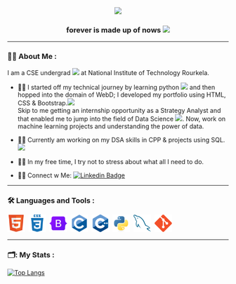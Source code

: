 <div id="header" align="center">
  <img src="https://media.giphy.com/media/DBW3BniaWrFo4/giphy.gif" width="250"/>
  
  
  <h3>
  forever is made up of nows
  <img src="https://media.giphy.com/media/v1.Y2lkPTc5MGI3NjExMTFhNzFmZjM2YWUyMTZhODI2MTMyNzZmNzk3NTQ5YzEyMmMzNjk2NiZlcD12MV9pbnRlcm5hbF9naWZzX2dpZklkJmN0PWc/hp3dmEypS0FaoyzWLR/giphy.gif" width="25"/>
</h3>
</div>

---

### :man_technologist: About Me :
I am a CSE undergrad <img src="https://media1.tenor.com/images/c43ff8f864d7c6568f762a66fe8cfb5c/tenor.gif?itemid=15705968" width="80"> at National Institute of Technology Rourkela.

- :man_mechanic: I started off my technical journey by learning python <img src="https://th.bing.com/th/id/OIP.SOGvwfvcj6ntOoq167BLkQHaEl?pid=ImgDet&rs=1" width="80"> 
and then hopped into the domain of WebD; I developed my portfolio using HTML, CSS & Bootstrap.<img src="https://cdn-images-1.medium.com/max/800/1*qdFdhbR00beEaIKDI_WDCw.gif" width="80">  
Skip to me getting an internship opportunity as a Strategy Analyst and that enabled me to jump into the field of Data Science <img src="https://barkpost.com/wp-content/uploads/2015/07/dogsweatercomputergiphy.gif" width="80">.
Now, work on machine learning projects and understanding the power of data.

- :man_scientist: Currently am working on my DSA skills in CPP & projects using SQL.<img src="https://hugelolcdn.com/i/28226.gif" width="80">

- :man_astronaut: In my free time, I try not to stress about what all I need to do.

- :male_detective: Connect w Me: [![Linkedin Badge](https://img.shields.io/badge/-shivtikoo-blue?style=flat&logo=Linkedin&logoColor=white)](https://www.linkedin.com/in/shiv-tikoo-0a9933202/)

---

### :hammer_and_wrench: Languages and Tools :
<div>
  <img src="https://github.com/devicons/devicon/blob/master/icons/html5/html5-original.svg" title="HTML5" alt="HTML" width="40" height="40"/>&nbsp;
  <img src="https://github.com/devicons/devicon/blob/master/icons/css3/css3-plain-wordmark.svg"  title="CSS3" alt="CSS" width="40" height="40"/>&nbsp;
  <img src="https://github.com/devicons/devicon/blob/master/icons/bootstrap/bootstrap-original.svg" title="BootStrap" alt="BootStrap" width="40" height="40"/>&nbsp;
  <img src="https://github.com/devicons/devicon/blob/master/icons/c/c-original.svg" title="C"  alt="C" width="40" height="40"/>&nbsp;
  <img src="https://github.com/devicons/devicon/blob/master/icons/cplusplus/cplusplus-original.svg" title="C++"  alt="C++" width="40" height="40"/>&nbsp;
  <img src="https://github.com/devicons/devicon/blob/master/icons/python/python-original.svg" title="Python" **alt="Python" width="40" height="40"/>&nbsp;
  <img src="https://github.com/devicons/devicon/blob/master/icons/mysql/mysql-original.svg" title="MySQL"  alt="MySQL" width="40" height="40"/>&nbsp;
  <img src="https://github.com/devicons/devicon/blob/master/icons/git/git-original.svg" title="Git" **alt="Git" width="40" height="40"/>
</div>

---

### 🗂️: My Stats :
[![Top Langs](https://github-readme-stats.vercel.app/api/top-langs/?username=shivtikoo&layout=compact&theme=vision-friendly-dark)](https://github.com/anuraghazra/github-readme-stats)

